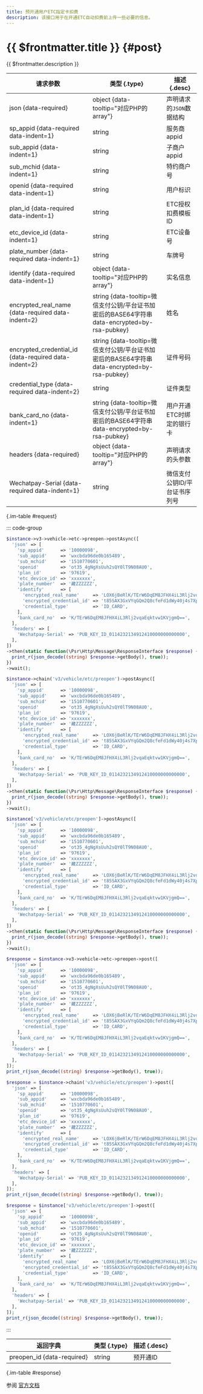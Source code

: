 ```yaml
---
title: 预开通用户ETC指定卡扣费
description: 该接口用于在开通ETC自动扣费前上传一些必要的信息。
---
```


# {{ $frontmatter.title }} {#post}

{{ $frontmatter.description }}

| 请求参数 | 类型 {.type} | 描述 {.desc}
| --- | --- | ---
| json {data-required} | object {data-tooltip="对应PHP的array"} | 声明请求的`JSON`数据结构
| sp_appid {data-required data-indent=1} | string | 服务商appid
| sub_appid {data-indent=1} | string | 子商户appid
| sub_mchid {data-indent=1} | string | 特约商户号
| openid {data-required data-indent=1} | string | 用户标识
| plan_id {data-required data-indent=1} | string | ETC授权扣费模板ID
| etc_device_id {data-indent=1} | string | ETC设备号
| plate_number {data-required data-indent=1} | string | 车牌号
| identify {data-required data-indent=1} | object {data-tooltip="对应PHP的array"} | 实名信息
| encrypted_real_name {data-required data-indent=2} | string {data-tooltip=微信支付公钥/平台证书加密后的BASE64字符串 data-encrypted=by-rsa-pubkey} | 姓名
| encrypted_credential_id {data-required data-indent=2} | string {data-tooltip=微信支付公钥/平台证书加密后的BASE64字符串 data-encrypted=by-rsa-pubkey} | 证件号码
| credential_type {data-required data-indent=2} | string | 证件类型
| bank_card_no {data-indent=1} | string {data-tooltip=微信支付公钥/平台证书加密后的BASE64字符串 data-encrypted=by-rsa-pubkey} | 用户开通ETC时绑定的银行卡
| headers {data-required} | object {data-tooltip="对应PHP的array"} | 声明请求的头参数
| Wechatpay-Serial {data-required data-indent=1} | string | 微信支付公钥ID/平台证书序列号

{.im-table #request}

::: code-group

```php [异步纯链式]
$instance->v3->vehicle->etc->preopen->postAsync([
  'json' => [
    'sp_appid'      => '10000098',
    'sub_appid'     => 'wxcbda96de0b165489',
    'sub_mchid'     => '1510770601',
    'openid'        => 'ot35_4gNgXsUuh2sQY0lT9N08AU0',
    'plan_id'       => '97619',
    'etc_device_id' => 'xxxxxxx',
    'plate_number'  => '藏ZZZZZZ',
    'identify'      => [
      'encrypted_real_name'     => 'LOX6jBeRlK/TErW6DqEM8JFHX4iL3Rlj2vqaEqktvw1KVjgmQ==',
      'encrypted_credential_id' => 't85SAX3GxVYqGQm2Q8cfeFd1dWy40j4s7XpIds8Glw83HG3vN9Q==',
      'credential_type'         => 'ID_CARD',
    ],
    'bank_card_no'  => 'K/TErW6DqEM8JFHX4iL3Rlj2vqaEqktvw1KVjgmQ==',
  ],
  'headers' => [
    'Wechatpay-Serial' => 'PUB_KEY_ID_0114232134912410000000000000',
  ],
])
->then(static function(\Psr\Http\Message\ResponseInterface $response) {
  print_r(json_decode((string) $response->getBody(), true));
})
->wait();
```

```php [异步声明式]
$instance->chain('v3/vehicle/etc/preopen')->postAsync([
  'json' => [
    'sp_appid'      => '10000098',
    'sub_appid'     => 'wxcbda96de0b165489',
    'sub_mchid'     => '1510770601',
    'openid'        => 'ot35_4gNgXsUuh2sQY0lT9N08AU0',
    'plan_id'       => '97619',
    'etc_device_id' => 'xxxxxxx',
    'plate_number'  => '藏ZZZZZZ',
    'identify'      => [
      'encrypted_real_name'     => 'LOX6jBeRlK/TErW6DqEM8JFHX4iL3Rlj2vqaEqktvw1KVjgmQ==',
      'encrypted_credential_id' => 't85SAX3GxVYqGQm2Q8cfeFd1dWy40j4s7XpIds8Glw83HG3vN9Q==',
      'credential_type'         => 'ID_CARD',
    ],
    'bank_card_no'  => 'K/TErW6DqEM8JFHX4iL3Rlj2vqaEqktvw1KVjgmQ==',
  ],
  'headers' => [
    'Wechatpay-Serial' => 'PUB_KEY_ID_0114232134912410000000000000',
  ],
])
->then(static function(\Psr\Http\Message\ResponseInterface $response) {
  print_r(json_decode((string) $response->getBody(), true));
})
->wait();
```

```php [异步属性式]
$instance['v3/vehicle/etc/preopen']->postAsync([
  'json' => [
    'sp_appid'      => '10000098',
    'sub_appid'     => 'wxcbda96de0b165489',
    'sub_mchid'     => '1510770601',
    'openid'        => 'ot35_4gNgXsUuh2sQY0lT9N08AU0',
    'plan_id'       => '97619',
    'etc_device_id' => 'xxxxxxx',
    'plate_number'  => '藏ZZZZZZ',
    'identify'      => [
      'encrypted_real_name'     => 'LOX6jBeRlK/TErW6DqEM8JFHX4iL3Rlj2vqaEqktvw1KVjgmQ==',
      'encrypted_credential_id' => 't85SAX3GxVYqGQm2Q8cfeFd1dWy40j4s7XpIds8Glw83HG3vN9Q==',
      'credential_type'         => 'ID_CARD',
    ],
    'bank_card_no'  => 'K/TErW6DqEM8JFHX4iL3Rlj2vqaEqktvw1KVjgmQ==',
  ],
  'headers' => [
    'Wechatpay-Serial' => 'PUB_KEY_ID_0114232134912410000000000000',
  ],
])
->then(static function(\Psr\Http\Message\ResponseInterface $response) {
  print_r(json_decode((string) $response->getBody(), true));
})
->wait();
```

```php [同步纯链式]
$response = $instance->v3->vehicle->etc->preopen->post([
  'json' => [
    'sp_appid'      => '10000098',
    'sub_appid'     => 'wxcbda96de0b165489',
    'sub_mchid'     => '1510770601',
    'openid'        => 'ot35_4gNgXsUuh2sQY0lT9N08AU0',
    'plan_id'       => '97619',
    'etc_device_id' => 'xxxxxxx',
    'plate_number'  => '藏ZZZZZZ',
    'identify'      => [
      'encrypted_real_name'     => 'LOX6jBeRlK/TErW6DqEM8JFHX4iL3Rlj2vqaEqktvw1KVjgmQ==',
      'encrypted_credential_id' => 't85SAX3GxVYqGQm2Q8cfeFd1dWy40j4s7XpIds8Glw83HG3vN9Q==',
      'credential_type'         => 'ID_CARD',
    ],
    'bank_card_no'  => 'K/TErW6DqEM8JFHX4iL3Rlj2vqaEqktvw1KVjgmQ==',
  ],
  'headers' => [
    'Wechatpay-Serial' => 'PUB_KEY_ID_0114232134912410000000000000',
  ],
]);
print_r(json_decode((string) $response->getBody(), true));
```

```php [同步声明式]
$response = $instance->chain('v3/vehicle/etc/preopen')->post([
  'json' => [
    'sp_appid'      => '10000098',
    'sub_appid'     => 'wxcbda96de0b165489',
    'sub_mchid'     => '1510770601',
    'openid'        => 'ot35_4gNgXsUuh2sQY0lT9N08AU0',
    'plan_id'       => '97619',
    'etc_device_id' => 'xxxxxxx',
    'plate_number'  => '藏ZZZZZZ',
    'identify'      => [
      'encrypted_real_name'     => 'LOX6jBeRlK/TErW6DqEM8JFHX4iL3Rlj2vqaEqktvw1KVjgmQ==',
      'encrypted_credential_id' => 't85SAX3GxVYqGQm2Q8cfeFd1dWy40j4s7XpIds8Glw83HG3vN9Q==',
      'credential_type'         => 'ID_CARD',
    ],
    'bank_card_no'  => 'K/TErW6DqEM8JFHX4iL3Rlj2vqaEqktvw1KVjgmQ==',
  ],
  'headers' => [
    'Wechatpay-Serial' => 'PUB_KEY_ID_0114232134912410000000000000',
  ],
]);
print_r(json_decode((string) $response->getBody(), true));
```

```php [同步属性式]
$response = $instance['v3/vehicle/etc/preopen']->post([
  'json' => [
    'sp_appid'      => '10000098',
    'sub_appid'     => 'wxcbda96de0b165489',
    'sub_mchid'     => '1510770601',
    'openid'        => 'ot35_4gNgXsUuh2sQY0lT9N08AU0',
    'plan_id'       => '97619',
    'etc_device_id' => 'xxxxxxx',
    'plate_number'  => '藏ZZZZZZ',
    'identify'      => [
      'encrypted_real_name'     => 'LOX6jBeRlK/TErW6DqEM8JFHX4iL3Rlj2vqaEqktvw1KVjgmQ==',
      'encrypted_credential_id' => 't85SAX3GxVYqGQm2Q8cfeFd1dWy40j4s7XpIds8Glw83HG3vN9Q==',
      'credential_type'         => 'ID_CARD',
    ],
    'bank_card_no'  => 'K/TErW6DqEM8JFHX4iL3Rlj2vqaEqktvw1KVjgmQ==',
  ],
  'headers' => [
    'Wechatpay-Serial' => 'PUB_KEY_ID_0114232134912410000000000000',
  ],
]);
print_r(json_decode((string) $response->getBody(), true));
```

:::

| 返回字典 | 类型 {.type} | 描述 {.desc}
| --- | --- | ---
| preopen_id {data-required} | string | 预开通ID

{.im-table #response}

参阅 [官方文档](https://pay.weixin.qq.com/doc/v3/partner/4012715215)

